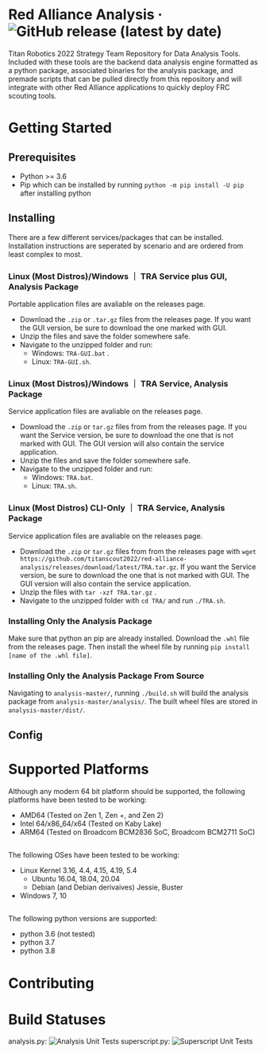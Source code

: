 # Red Alliance Analysis &middot; ![GitHub release (latest by date)](https://img.shields.io/github/v/release/titanscout2022/red-alliance-analysis)
Titan Robotics 2022 Strategy Team Repository for Data Analysis Tools. Included with these tools are the backend data analysis engine formatted as a python package, associated binaries for the analysis package, and premade scripts that can be pulled directly from this repository and will integrate with other Red Alliance applications to quickly deploy FRC scouting tools.
# Getting Started
## Prerequisites
* Python >= 3.6
* Pip which can be installed by running `python -m pip install -U pip` after installing python
## Installing
There are a few different services/packages that can be installed. Installation instructions are seperated by scenario and are ordered from least complex to most. 
### Linux (Most Distros)/Windows ｜ TRA Service plus GUI, Analysis Package
Portable application files are avaliable on the releases page. 
* Download the `.zip` or `.tar.gz` files from the releases page. If you want the GUI version, be sure to download the one marked with GUI.
* Unzip the files and save the folder somewhere safe.
* Navigate to the unzipped folder and run:
	* Windows: `TRA-GUI.bat` .
	* Linux: `TRA-GUI.sh`.
### Linux (Most Distros)/Windows ｜ TRA Service, Analysis Package
Service application files are avaliable on the releases page.
* Download the `.zip` or `tar.gz` files from from the releases page. If you want the Service version, be sure to download the one that is not marked with GUI. The GUI version will also contain the service application.
* Unzip the files and save the folder somewhere safe.
* Navigate to the unzipped folder and run:
	* Windows: `TRA.bat`.
	* Linux: `TRA.sh`.
### Linux (Most Distros) CLI-Only ｜ TRA Service, Analysis Package
Service application files are avaliable on the releases page.
* Download the `.zip` or `tar.gz` files from from the releases page with `wget https://github.com/titanscout2022/red-alliance-analysis/releases/download/latest/TRA.tar.gz`. If you want the Service version, be sure to download the one that is not marked with GUI. The GUI version will also contain the service application.
* Unzip the files with `tar -xzf TRA.tar.gz` .
* Navigate to the unzipped folder with `cd TRA/` and run `./TRA.sh`.
### Installing Only the Analysis Package
Make sure that python an pip are already installed. 
Download the `.whl` file from the releases page. Then install the wheel file by running `pip install [name of the .whl file]`.
### Installing Only the Analysis Package From Source
Navigating to `analysis-master/`, running `./build.sh` will build the analysis package from `analysis-master/analysis/`. The built wheel files are stored in `analysis-master/dist/`.
## Config
# Supported Platforms
Although any modern 64 bit platform should be supported, the following platforms have been tested to be working:
* AMD64 (Tested on Zen 1, Zen +, and Zen 2)
* Intel 64/x86_64/x64 (Tested on Kaby Lake)
* ARM64 (Tested on Broadcom BCM2836 SoC, Broadcom BCM2711 SoC)
## 
The following OSes have been tested to be working:
* Linux Kernel 3.16, 4.4, 4.15, 4.19, 5.4
	* Ubuntu 16.04, 18.04, 20.04
	* Debian (and Debian derivaives) Jessie, Buster
* Windows 7, 10
## 
The following python versions are supported:
* python 3.6 (not tested)
* python 3.7
* python 3.8
# Contributing
# Build Statuses
analysis.py: ![Analysis Unit Tests](https://github.com/titanscout2022/red-alliance-analysis/workflows/Analysis%20Unit%20Tests/badge.svg)
superscript.py: ![Superscript Unit Tests](https://github.com/titanscout2022/red-alliance-analysis/workflows/Superscript%20Unit%20Tests/badge.svg?branch=master)